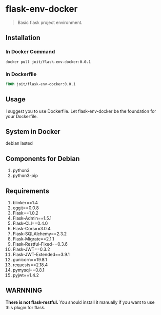 # flask-env-docker

> Basic flask project environment.

## Installation

### In Docker Command

``` shell
docker pull joit/flask-env-docker:0.0.1
```

### In Dockerfile

``` dockerfile
FROM joit/flask-env-docker:0.0.1
```

## Usage

I suggest you to use Dockerfile. Let flask-env-docker be the foundation for your Dockerfile.

## System in Docker

debian lasted

## Components for Debian

1. python3
1. python3-pip

## Requirements

1. blinker==1.4
1. eggit==0.0.8
1. Flask==1.0.2
1. Flask-Admin==1.5.1
1. Flask-CLI==0.4.0
1. Flask-Cors==3.0.4
1. Flask-SQLAlchemy==2.3.2
1. Flask-Migrate==2.1.1
1. Flask-Restful-Fixed==0.3.6
1. Flask-JWT==0.3.2
1. Flask-JWT-Extended==3.9.1
1. gunicorn==19.8.1
1. requests==2.18.4
1. pymysql==0.8.1
1. pyjwt==1.4.2

## WARNNING

**There is not flask-restful.** You should install it manually if you want to use this plugin for flask.
